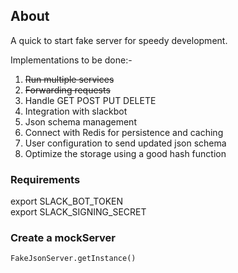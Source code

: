 ## About

A quick to start fake server for speedy development.  
  
Implementations to be done:-  
1. ~~Run multiple services~~
2. ~~Forwarding requests~~
3. Handle GET POST PUT DELETE
4. Integration with slackbot
5. Json schema management
8. Connect with Redis for persistence and caching
6. User configuration to send updated json schema
7. Optimize the storage using a good hash function

### Requirements

export SLACK_BOT_TOKEN  
export SLACK_SIGNING_SECRET  

### Create a mockServer

```
FakeJsonServer.getInstance()
```